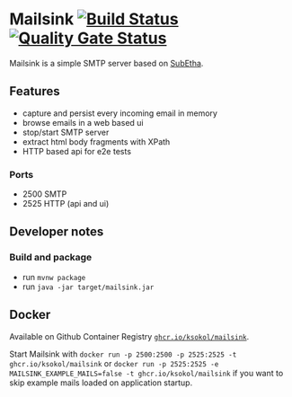# Mailsink [![Build Status](https://github.com/ksokol/mailsink/workflows/CI/badge.svg)](https://github.com/ksokol/mailsink) [![Quality Gate Status](https://sonarcloud.io/api/project_badges/measure?project=com.github.ksokol%3Amailsink&metric=alert_status)](https://sonarcloud.io/dashboard?id=com.github.ksokol%3Amailsink)

Mailsink is a simple SMTP server based on [SubEtha](https://github.com/voodoodyne/subetha).

## Features

- capture and persist every incoming email in memory
- browse emails in a web based ui
- stop/start SMTP server
- extract html body fragments with XPath
- HTTP based api for e2e tests

### Ports

- 2500 SMTP
- 2525 HTTP (api and ui)

## Developer notes

### Build and package

- run `mvnw package`
- run `java -jar target/mailsink.jar`

## Docker

Available on Github Container Registry [`ghcr.io/ksokol/mailsink`](https://github.com/users/ksokol/packages/container/package/mailsink).

Start Mailsink with `docker run -p 2500:2500 -p 2525:2525 -t ghcr.io/ksokol/mailsink` or 
`docker run -p 2525:2525 -e MAILSINK_EXAMPLE_MAILS=false -t ghcr.io/ksokol/mailsink` if you want to skip example mails loaded on application startup.
